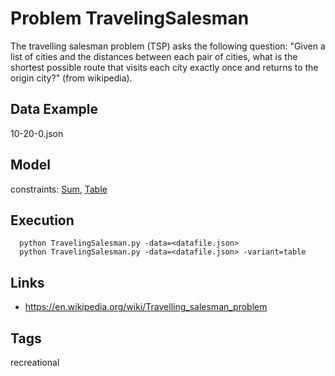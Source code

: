 # Problem TravelingSalesman

The travelling salesman problem (TSP) asks the following question: "Given a list of cities and the distances between each pair of cities, what is the shortest possible route that visits each city exactly once and returns to the origin city?" (from wikipedia).

## Data Example
  10-20-0.json

## Model
  constraints: [Sum](http://pycsp.org/documentation/constraints/Sum), [Table](http://pycsp.org/documentation/constraints/Table)

## Execution
```
  python TravelingSalesman.py -data=<datafile.json>
  python TravelingSalesman.py -data=<datafile.json> -variant=table
```

## Links
  - https://en.wikipedia.org/wiki/Travelling_salesman_problem

## Tags
  recreational

